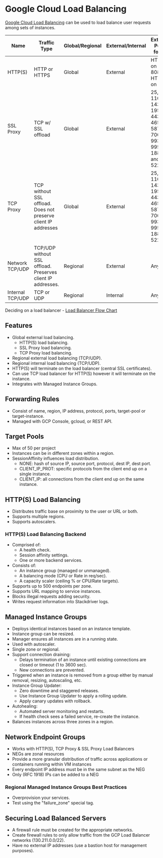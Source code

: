 # Google Cloud Load Balancing

[Google Cloud Load Balancing](https://cloud.google.com/compute/docs/load-balancing/) can be used to load balance user requests among sets of instances.

| Name             | Traffic Type | Global/Regional | External/Internal | External Ports for LB  |
|------------------|--------------|-----------------|---------------|---------------|
| HTTP(S)          | HTTP or HTTPS      | Global       | External           | HTTP on 80 or 8080; HTTPS on 443           |
| SSL Proxy        | TCP w/ SSL offload | Global       | External            | 25, 43, 110, 143, 195, 443, 465, 587, 700, 993, 995, 1883, and 5222           |
| TCP Proxy        | TCP without SSL offload. Does not preserve client IP addresses      | Global       | External            | 25, 43, 110, 143, 195, 443, 465, 587, 700, 993, 995, 1883, 5222           |
| Network TCP/UDP  | TCP/UDP without SSL offload. Preserves client IP addresses.      | Regional      | External           | Any |
| Internal TCP/UDP | TCP or UDP      | Regional      | Internal           | Any            |

Deciding on a load balancer - [Load Balancer Flow Chart](https://cloud.google.com/load-balancing/images/choose-lb.svg)
## Features

* Global external load balancing.
  * HTTP(S) load balancing.
  * SSL Proxy load balancing.
  * TCP Proxy load balancing.
* Regional external load balancing (TCP/UDP).
* Regional internal load balancing (TCP/UDP).
* HTTP(S) will terminate on the load balancer (central SSL certificates).
* Can use TCP load balancer for HTTP(S) however it will terminate on the instance.
* Integrates with Managed Instance Groups.

## Forwarding Rules

* Consist of name, region, IP address, protocol, ports, target-pool or target-instance.
* Managed with GCP Console, gcloud, or REST API.

## Target Pools

* Max of 50 per project
* Instances can be in different zones within a region.
* SessionAffinity influences load distribution.
  * NONE: hash of source IP, source port, protocol, dest IP, dest port.
  * CLIENT_IP_PROT: specific protocols from the client end up on a single instance.
  * CLIENT_IP: all connections from the client end up on the same instance.

## HTTP(S) Load Balancing

* Distributes traffic base on proximity to the user or URL or both.
* Supports multiple regions.
* Supports autoscalers.

### HTTP(S) Load Balancing Backend

* Comprised of:
  * A health check.
  * Session affinity settings.
  * One or more backend services.
* Consists of:
  * An instance group (managed or unmanaged).
  * A balancing mode (CPU or Rate in req/sec).
  * A capacity scaler (ceiling % or CPU/Rate targets).
* Supports up to 500 endpoints per zone.
* Supports URL mapping to service instances.
* Blocks illegal requests adding security.
* Writes request information into Stackdriver logs.

## Managed Instance Groups

* Deploys identical instances based on an instance template.
* Instance group can be resized.
* Manager ensures all instances are in a running state.
* Used with autoscaler.
* Single zone or regional.
* Support connection draining:
  * Delays termination of an instance until existing connections are closed or timeout (1 to 3600 sec).
  * New connections are prevented.
* Triggered when an instance is removed from a group either by manual removal, resizing, autoscaling, etc.
* Instance Group Updater:
  * Zero downtime and staggered releases.
  * Use Instance Group Updater to apply a rolling update.
  * Apply canary updates with rollback.
* Autohealing:
  * Automated server monitoring and restarts.
  * If health check sees a failed service, re-create the instance.
* Balances instances across three zones in a region.

## Network Endpoint Groups

* Works with HTTP(S), TCP Proxy & SSL Proxy Load Balancers
* NEGs are zonal resources
* Provide a more granular distribution of traffic across applications or containers running within VM instances
* Every endpoint IP address must be in the same subnet as the NEG
* Only (RFC 1918) IPs can be added to a NEG

### Regional Managed Instance Groups Best Practices

* Overprovision your services.
* Test using the "failure_zone" special tag.

## Securing Load Balanced Servers

* A firewall rule must be created for the appropriate networks.
* Create firewall rules to only allow traffic from the GCP Load Balancer networks (130.211.0.0/22).
* Have no external IP addresses (use a bastion host for management purposes).
